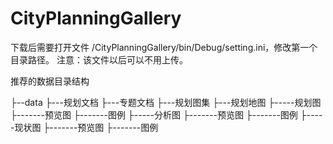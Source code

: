 # CityPlanningGallery

下载后需要打开文件 /CityPlanningGallery/bin/Debug/setting.ini，修改第一个目录路径。
注意：该文件以后可以不用上传。

推荐的数据目录结构

├--data
├---规划文档
├---专题文档
├---规划图集
├---规划地图
├-----规划图
├-------预览图
├-------图例
├-----分析图
├-------预览图
├-------图例
├-----现状图
├-------预览图
├-------图例
